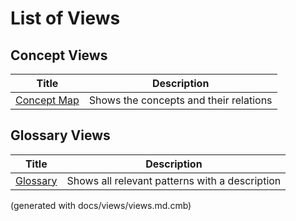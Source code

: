 # List of Views

## Concept Views
| Title | Description |
|---|---|
| [Concept Map](./ddd/concept-view.md) | Shows the concepts and their relations |
## Glossary Views
| Title | Description |
|---|---|
| [Glossary](./ddd/glossary-view.md) | Shows all relevant patterns with a description |


(generated with docs/views/views.md.cmb)
